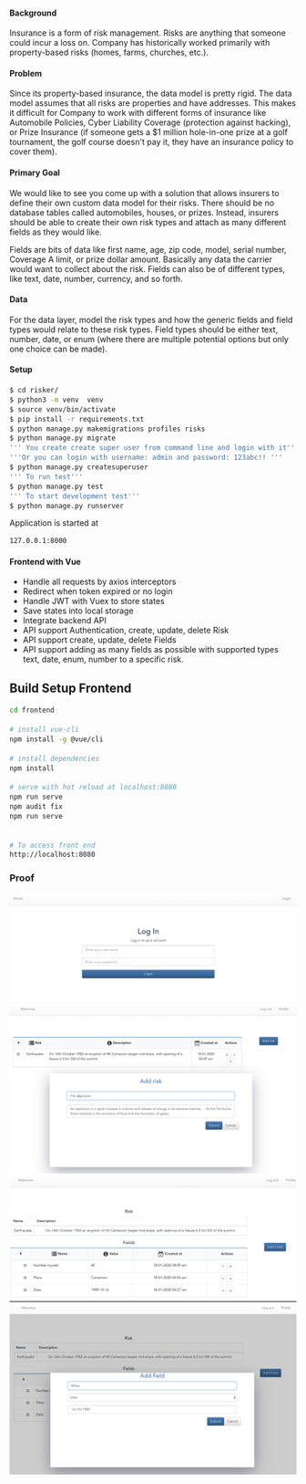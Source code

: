 #### Background
Insurance is a form of risk management. Risks are anything that someone could incur a loss on. Company has historically worked primarily with property-based risks (homes, farms, churches, etc.).

#### Problem
Since its property-based insurance, the data model is pretty rigid. The data model assumes that all risks are properties and have addresses. This makes it difficult for Company to work with different forms of insurance like Automobile Policies, Cyber Liability Coverage (protection against hacking), or Prize Insurance (if someone gets a $1 million hole-in-one prize at a golf tournament, the golf course doesn't pay it, they have an insurance policy to cover them).

#### Primary Goal
We would like to see you come up with a solution that allows insurers to define their own custom data model for their risks. There should be no database tables called automobiles, houses, or prizes. Instead, insurers should be able to create their own risk types and attach as many different fields as they would like.

Fields are bits of data like first name, age, zip code, model, serial number, Coverage A limit, or prize dollar amount. Basically any data the carrier would want to collect about the risk. Fields can also be of different types, like text, date, number, currency, and so forth.

#### Data
For the data layer, model the risk types and how the generic fields and field types would relate to these risk types. Field types should be either text, number, date, or enum (where there are multiple potential options but only one choice can be made).


#### Setup

```sh
$ cd risker/
$ python3 -m venv  venv
$ source venv/bin/activate
$ pip install -r requirements.txt
$ python manage.py makemigrations profiles risks
$ python manage.py migrate
''' You create create super user from command line and login with it'''
'''Or you can login with username: admin and password: 123abc!! '''
$ python manage.py createsuperuser
''' To run test'''
$ python manage.py test
''' To start development test'''
$ python manage.py runserver
```
Application is started at 
```sh
127.0.0.1:8000
```

#### Frontend with Vue

* Handle all requests by axios interceptors
* Redirect when token expired or no login
* Handle JWT with Vuex to store states
* Save states into local storage
* Integrate backend API
* API support Authentication, create, update, delete Risk
* API support create, update, delete Fields
* API support adding as many fields as possible with supported types text, date, enum, number to a specific risk.

## Build Setup Frontend

``` sh
cd frontend

# install vue-cli
npm install -g @vue/cli

# install dependencies
npm install

# serve with hot reload at localhost:8080
npm run serve
npm audit fix
npm run serve


# To access front end
http://localhost:8080
```

### Proof
![proof](proof/1.png)
![proof](proof/2.png)
![proof](proof/3.png)
![proof](proof/4.png)
